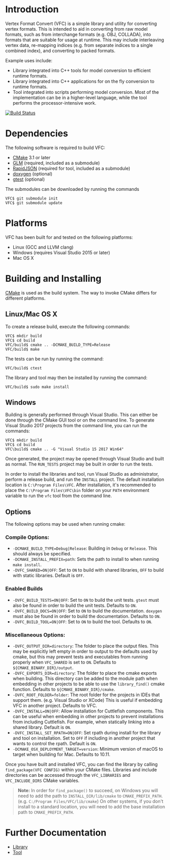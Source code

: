 # Introduction

Vertex Format Convert (VFC) is a simple library and utility for converting vertex formats. This is intended to aid in converting from raw model formats, such as from interchange formats (e.g. OBJ, COLLADA), into formats that are suitable for usage at runtime. This may include interleaving vertex data, re-mapping indices (e.g. from separate indices to a single combined index), and converting to packed formats.

Example uses include:

* Library integrated into C++ tools for model conversion to efficient runtime formats.
* Library integrated into C++ applications for on the fly conversion to runtime formats.
* Tool integrated into scripts performing model conversion. Most of the implementation can be in a higher-level language, while the tool performs the processor-intensive work.

[![Build Status](https://dev.azure.com/akb825/DeepSea/_apis/build/status/akb825.VertexFormatConvert?branchName=master)](https://dev.azure.com/akb825/DeepSea/_build/latest?definitionId=6&branchName=master)

# Dependencies

The following software is required to build VFC:

* [CMake](https://cmake.org/) 3.1 or later
* [GLM](https://glm.g-truc.net/) (required, included as a submodule)
* [RapidJSON](https://rapidjson.org/) (required for tool, included as a submodule)
* [doxygen](http://www.stack.nl/~dimitri/doxygen/) (optional)
* [gtest](https://github.com/google/googletest) (optional)

The submodules can be downloaded by running the commands

	VFC$ git submodule init
	VFC$ git submodule update

# Platforms

VFC has been built for and tested on the following platforms:

* Linux (GCC and LLVM clang)
* Windows (requires Visual Studio 2015 or later)
* Mac OS X

# Building and Installing

[CMake](https://cmake.org/) is used as the build system. The way to invoke CMake differs for different platforms.

## Linux/Mac OS X

To create a release build, execute the following commands:

	VFC$ mkdir build
	VFC$ cd build
	VFC/build$ cmake .. -DCMAKE_BUILD_TYPE=Release
	VFC/build$ make

The tests can be run by running the command:

	VFC/build$ ctest

The library and tool may then be installed by running the command:

	VFC/build$ sudo make install

## Windows

Building is generally performed through Visual Studio. This can either be done through the CMake GUI tool or on the command line. To generate Visual Studio 2017 projects from the command line, you can run the commands:

	VFC$ mkdir build
	VFC$ cd build
	VFC\build$ cmake .. -G "Visual Studio 15 2017 Win64"

Once generated, the project may be opened through Visual Studio and built as normal. The `RUN_TESTS` project may be built in order to run the tests.

In order to install the libraries and tool, run Visual Studio as administrator, perform a release build, and run the `INSTALL` project. The default installation location is `C:\Program Files\VFC`. After installation, it's recommended to place the `C:\Program Files\VFC\bin` folder on your `PATH` environment variable to run the `vfc` tool from the command line.

## Options

The following options may be used when running cmake:

### Compile Options:

* `-DCMAKE_BUILD_TYPE=Debug|Release`: Building in `Debug` or `Release`. This should always be specified.
* `-DCMAKE_INSTALL_PREFIX=path`: Sets the path to install to when running `make install`.
* `-DVFC_SHARED=ON|OFF`: Set to `ON` to build with shared libraries, `OFF` to build with static libraries. Default is `OFF`.

### Enabled Builds

* `-DVFC_BUILD_TESTS=ON|OFF`: Set to `ON` to build the unit tests. `gtest` must also be found in order to build the unit tests. Defaults to `ON`.
* `-DVFC_BUILD_DOCS=ON|OFF`: Set to `ON` to build the documentation. `doxygen` must also be found in order to build the documentation. Defaults to `ON`.
* `-DVFC_BUILD_TOOL=ON|OFF`: Set to `ON` to build the tool. Defaults to `ON`.

### Miscellaneous Options:

* `-DVFC_OUTPUT_DIR=directory`: The folder to place the output files. This may be explicitly left empty in order to output to the defaults used by cmake, but this may prevent tests and executables from running properly when `VFC_SHARED` is set to `ON`. Defaults to `${CMAKE_BINARY_DIR}/output`.
* `-DVFC_EXPORTS_DIR=directory`: The folder to place the cmake exports when building. This directory can be added to the module path when embedding in other projects to be able to use the `library_find()` cmake function. Defaults to `${CMAKE_BINARY_DIR}/cmake`.
* `-DVFC_ROOT_FOLDER=folder`: The root folder for the projects in IDEs that support them. (e.g. Visual Studio or XCode) This is useful if embedding VFC in another project. Defaults to VFC.
* `-DVFC_INSTALL=ON|OFF`: Allow installation for Cuttlefish components. This can be useful when embedding in other projects to prevent installations from including Cuttlefish. For example, when statically linking into a shared library. Default is `ON`.
* `-DVFC_INSTALL_SET_RPATH=ON|OFF`: Set rpath during install for the library and tool on installation. Set to `OFF` if including in another project that wants to control the rpath. Default is `ON`.
* `-DCMAKE_OSX_DEPLOYMENT_TARGET=version`: Minimum version of macOS to target when building for Mac. Defaults to 10.11.

Once you have built and installed VFC, you can find the library by calling `find_package(VFC CONFIG)` within your CMake files. Libraries and include directories can be accessed through the `VFC_LIBRARIES` and `VFC_INCLUDE_DIRS` CMake variables.

> **Note:** In order for `find_package()` to succeed, on Windows you will need to add the path to `INSTALL_DIR/lib/cmake` to `CMAKE_PREFIX_PATH`. (e.g. `C:/Program Files/VFC/lib/cmake`) On other systems, if you don't install to a standard location, you will need to add the base installation path to `CMAKE_PREFIX_PATH`.

# Further Documentation

* [Library](lib/README.md)
* [Tool](tool/README.md)
